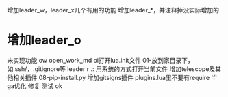 增加leader_w，leader_x几个有用的功能
增加leader_*，并注释掉没实际增加的
# 增加leader_o
未实现功能
<leader>ow open_work_md
<leader>oi打开lua.init文件
01-放到家目录下，如.ssh/，.gitignore等
leader r .: 用系统的方式打开当前文件
增加telescope及其他相关插件
08-pip-install.py
增加gitsigns插件
plugins.lua里不要有require 'f'
<leader>ga优化 修复 测试 ok
